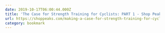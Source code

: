 ```yaml
---
date: 2019-10-17T06:00:44.000Z
title: 'The Case for Strength Training for Cyclists: PART 1 - Shop Peaks Coaching G'
url: https://shoppeaks.com/making-a-case-for-strength-training-for-cyclists-part-1/
category: bookmark
---
```


